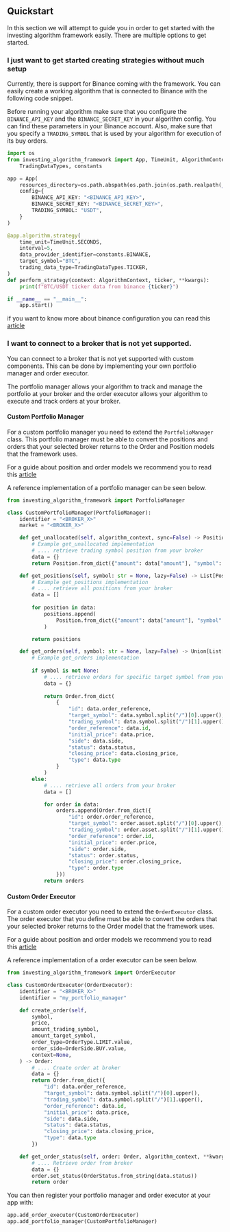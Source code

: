 ## Quickstart
In this section we will attempt to guide you in order to get started with the investing algorithm framework easily. 
There are multiple options to get started.

### I just want to get started creating strategies without much setup
Currently, there is support for Binance coming with the framework. 
You can easily create a working algorithm that is connected to Binance with the following code snippet.

Before running your algorithm make sure that you configure the `BINANCE_API_KEY` and the `BINANCE_SECRET_KEY` in your
algorithm config. You can find these parameters in your Binance account. Also, make sure that you 
specify a `TRADING_SYMBOL` that is used by your algorithm for execution of its buy orders.

```python
import os
from investing_algorithm_framework import App, TimeUnit, AlgorithmContext, \
    TradingDataTypes, constants

app = App(
    resources_directory=os.path.abspath(os.path.join(os.path.realpath(__file__), os.pardir)),
    config={
        BINANCE_API_KEY: "<BINANCE_API_KEY>",
        BINANCE_SECRET_KEY: "<BINANCE_SECRET_KEY>",
        TRADING_SYMBOL: "USDT",
    }
)

@app.algorithm.strategy(
    time_unit=TimeUnit.SECONDS,
    interval=5,
    data_provider_identifier=constants.BINANCE,
    target_symbol="BTC",
    trading_data_type=TradingDataTypes.TICKER,
)
def perform_strategy(context: AlgorithmContext, ticker, **kwargs):
    print(f"BTC/USDT ticker data from binance {ticker}")

if __name__ == "__main__":
    app.start()
```

if you want to know more about binance configuration you can read this [article](https://investing-algorithm-framework/documentation/guides/binance)

### I want to connect to a broker that is not yet supported.
You can connect to a broker that is not yet supported with custom components. This can be done by implementing your own 
portfolio manager and order executor.

The portfolio manager allows your algorithm to track and manage the portfolio at your broker and the order executor 
allows your algorithm to execute and track orders at your broker.

#### Custom Portfolio Manager
For a custom portfolio manager you need to extend the `PortfolioManager` class. This portfolio manager must be 
able to convert the positions and orders that your selected broker returns to the Order and Position models that the 
framework uses. 

For a guide about position and order models we recommend you to read this [article](https://investing-algorithm-framework/documentation/guides/models)

A reference implementation of a portfolio manager can be seen below.

```python
from investing_algorithm_framework import PortfolioManager

class CustomPortfolioManager(PortfolioManager):
    identifier = "<BROKER_X>"
    market = "<BROKER_X>"

    def get_unallocated(self, algorithm_context, sync=False) -> Position:
        # Example get_unallocated implementation
        # .... retrieve trading symbol position from your broker
        data = {}
        return Position.from_dict({"amount": data["amount"], "symbol": data["symbol"]})

    def get_positions(self, symbol: str = None, lazy=False) -> List[Position]:
        # Example get_positions implementation
        # .... retrieve all positions from your broker
        data = []
        
        for position in data:
            positions.append(
                Position.from_dict({"amount": data["amount"], "symbol": data["symbol"]})
            )

        return positions

    def get_orders(self, symbol: str = None, lazy=False) -> Union[List[Order], Order]:
        # Example get_orders implementation
        
        if symbol is not None:
            # .... retrieve orders for specific target symbol from your broker
            data = {}
            
            return Order.from_dict(
                {
                    "id": data.order_reference,
                    "target_symbol": data.symbol.split("/")[0].upper(),
                    "trading_symbol": data.symbol.split("/")[1].upper(),
                    "order_reference": data.id,
                    "initial_price": data.price,
                    "side": data.side,
                    "status": data.status,
                    "closing_price": data.closing_price,
                    "type": data.type
                }
            )
        else:
            # .... retrieve all orders from your broker
            data = []

            for order in data:
                orders.append(Order.from_dict({
                    "id": order.order_reference,
                    "target_symbol": order.asset.split("/")[0].upper(),
                    "trading_symbol": order.asset.split("/")[1].upper(),
                    "order_reference": order.id,
                    "initial_price": order.price,
                    "side": order.side,
                    "status": order.status,
                    "closing_price": order.closing_price,
                    "type": order.type
                }))
            return orders
```

#### Custom Order Executor
For a custom order executor you need to extend the `OrderExecutor` class. The order executor that you define must be
able to convert the orders that your selected broker returns to the Order model that the framework uses.

For a guide about position and order models we recommend you to read this [article](https://investing-algorithm-framework/documentation/guides/models)

A reference implementation of a order executor can be seen below.

```python
from investing_algorithm_framework import OrderExecutor

class CustomOrderExecutor(OrderExecutor):
    identifier = "<BROKER_X>"
    identifier = "my_portfolio_manager"

    def create_order(self,
        symbol,
        price,
        amount_trading_symbol,
        amount_target_symbol,
        order_type=OrderType.LIMIT.value,
        order_side=OrderSide.BUY.value,
        context=None,
    ) -> Order:
        # .... Create order at broker
        data = {}
        return Order.from_dict({
            "id": data.order_reference,
            "target_symbol": data.symbol.split("/")[0].upper(),
            "trading_symbol": data.symbol.split("/")[1].upper(),
            "order_reference": data.id,
            "initial_price": data.price,
            "side": data.side,
            "status": data.status,
            "closing_price": data.closing_price,
            "type": data.type
        })

    def get_order_status(self, order: Order, algorithm_context, **kwargs) -> Order:
        # .... Retrieve order from broker
        data = {}
        order.set_status(OrderStatus.from_string(data.status))
        return order
```

You can then register your portfolio manager and order executor at your app with:

```python
app.add_order_executor(CustomOrderExecutor)
app.add_portfolio_manager(CustomPortfolioManager)
```

